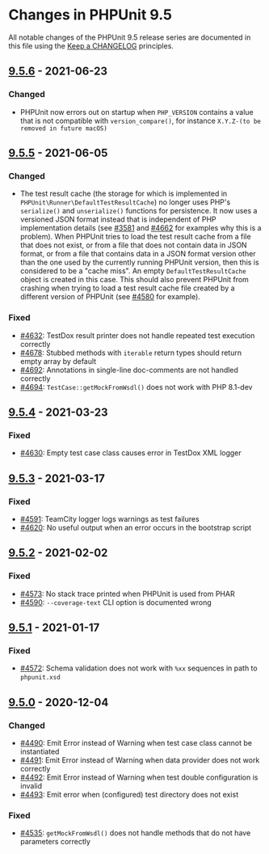 # Changes in PHPUnit 9.5

All notable changes of the PHPUnit 9.5 release series are documented in this file using the [Keep a CHANGELOG](https://keepachangelog.com/) principles.

## [9.5.6] - 2021-06-23

### Changed

- PHPUnit now errors out on startup when `PHP_VERSION` contains a value that is not compatible with `version_compare()`, for instance `X.Y.Z-(to be removed in future macOS)`

## [9.5.5] - 2021-06-05

### Changed

- The test result cache (the storage for which is implemented in `PHPUnit\Runner\DefaultTestResultCache`) no longer uses PHP's `serialize()` and `unserialize()` functions for persistence. It now uses a versioned JSON format instead that is independent of PHP implementation details (see [#3581](https://github.com/sebastianbergmann/phpunit/issues/3581) and [#4662](https://github.com/sebastianbergmann/phpunit/pull/4662) for examples why this is a problem). When PHPUnit tries to load the test result cache from a file that does not exist, or from a file that does not contain data in JSON format, or from a file that contains data in a JSON format version other than the one used by the currently running PHPUnit version, then this is considered to be a "cache miss". An empty `DefaultTestResultCache` object is created in this case. This should also prevent PHPUnit from crashing when trying to load a test result cache file created by a different version of PHPUnit (see [#4580](https://github.com/sebastianbergmann/phpunit/issues/4580) for example).

### Fixed

- [#4632](https://github.com/sebastianbergmann/phpunit/issues/4632): TestDox result printer does not handle repeated test execution correctly
- [#4678](https://github.com/sebastianbergmann/phpunit/pull/4678): Stubbed methods with `iterable` return types should return empty array by default
- [#4692](https://github.com/sebastianbergmann/phpunit/issues/4692): Annotations in single-line doc-comments are not handled correctly
- [#4694](https://github.com/sebastianbergmann/phpunit/issues/4694): `TestCase::getMockFromWsdl()` does not work with PHP 8.1-dev

## [9.5.4] - 2021-03-23

### Fixed

- [#4630](https://github.com/sebastianbergmann/phpunit/issues/4630): Empty test case class causes error in TestDox XML logger

## [9.5.3] - 2021-03-17

### Fixed

- [#4591](https://github.com/sebastianbergmann/phpunit/issues/4591): TeamCity logger logs warnings as test failures
- [#4620](https://github.com/sebastianbergmann/phpunit/issues/4620): No useful output when an error occurs in the bootstrap script

## [9.5.2] - 2021-02-02

### Fixed

- [#4573](https://github.com/sebastianbergmann/phpunit/issues/4573): No stack trace printed when PHPUnit is used from PHAR
- [#4590](https://github.com/sebastianbergmann/phpunit/issues/4590): `--coverage-text` CLI option is documented wrong

## [9.5.1] - 2021-01-17

### Fixed

- [#4572](https://github.com/sebastianbergmann/phpunit/issues/4572): Schema validation does not work with `%xx` sequences in path to `phpunit.xsd`

## [9.5.0] - 2020-12-04

### Changed

- [#4490](https://github.com/sebastianbergmann/phpunit/issues/4490): Emit Error instead of Warning when test case class cannot be instantiated
- [#4491](https://github.com/sebastianbergmann/phpunit/issues/4491): Emit Error instead of Warning when data provider does not work correctly
- [#4492](https://github.com/sebastianbergmann/phpunit/issues/4492): Emit Error instead of Warning when test double configuration is invalid
- [#4493](https://github.com/sebastianbergmann/phpunit/issues/4493): Emit error when (configured) test directory does not exist

### Fixed

- [#4535](https://github.com/sebastianbergmann/phpunit/issues/4535): `getMockFromWsdl()` does not handle methods that do not have parameters correctly

[9.5.6]: https://github.com/sebastianbergmann/phpunit/compare/9.5.5...9.5.6
[9.5.5]: https://github.com/sebastianbergmann/phpunit/compare/9.5.4...9.5.5
[9.5.4]: https://github.com/sebastianbergmann/phpunit/compare/9.5.3...9.5.4
[9.5.3]: https://github.com/sebastianbergmann/phpunit/compare/9.5.2...9.5.3
[9.5.2]: https://github.com/sebastianbergmann/phpunit/compare/9.5.1...9.5.2
[9.5.1]: https://github.com/sebastianbergmann/phpunit/compare/9.5.0...9.5.1
[9.5.0]: https://github.com/sebastianbergmann/phpunit/compare/9.4.4...9.5.0
